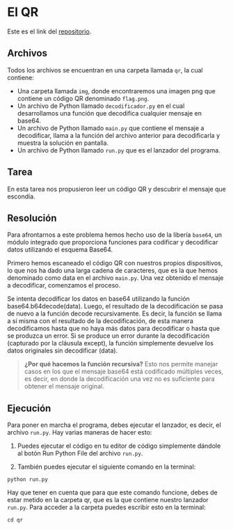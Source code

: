# El QR

Este es el link del [repositorio](https://github.com/lauralardies/qr/tree/main).

## Archivos

Todos los archivos se encuentran en una carpeta llamada `qr`, la cual contiene:
- Una carpeta llamada `img`, donde encontraremos una imagen png que contiene un código QR denominado `flag.png`.
- Un archivo de Python llamado `decodificador.py` en el cual desarrollamos una función que decodifica cualquier mensaje en base64.
- Un archivo de Python llamado `main.py` que contiene el mensaje a decodificar, llama a la función del archivo anterior para decodificarla y muestra la solución en pantalla.
- Un archivo de Python llamado `run.py` que es el lanzador del programa. 

## Tarea

En esta tarea nos propusieron leer un código QR y descubrir el mensaje que escondía. 

## Resolución

Para afrontarnos a este problema hemos hecho uso de la libería `base64`, un módulo integrado que proporciona funciones para codificar y decodificar datos utilizando el esquema Base64. 

Primero hemos escaneado el código QR con nuestros propios dispositivos, lo que nos ha dado una larga cadena de caracteres, que es la que hemos denominado como data en el archivo `main.py`. Una vez obtenido el mensaje a decodificar, comenzamos el proceso. 

Se intenta decodificar los datos en base64 utilizando la función base64.b64decode(data). Luego, el resultado de la decodificación se pasa de nuevo a la función decode recursivamente. Es decir, la función se llama a sí misma con el resultado de la decodificación, de esta manera decodificamos hasta que no haya más datos para decodificar o hasta que se produzca un error. Si se produce un error durante la decodificación (capturado por la cláusula except), la función simplemente devuelve los datos originales sin decodificar (data).

> **¿Por qué hacemos la función recursiva?** Esto nos permite manejar casos en los que el mensaje base64 está codificado múltiples veces, es decir, en donde la decodificación una vez no es suficiente para obtener el mensaje original.

## Ejecución

Para poner en marcha el programa, debes ejecutar el lanzador, es decir, el archivo `run.py`. Hay varias maneras de hacer esto:

1. Puedes ejecutar el código en tu editor de código simplemente dándole al botón Run Python File del archivo `run.py`.
   
2. También puedes ejecutar el siguiente comando en la terminal: 

```
python run.py
```

Hay que tener en cuenta que para que este comando funcione, debes de estar metido en la carpeta qr, que es la que contiene nuestro lanzador `run.py`. Para acceder a la carpeta puedes escribir esto en la terminal:

```
cd qr
```
